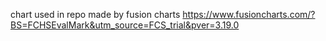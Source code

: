 chart used in repo made by fusion charts
https://www.fusioncharts.com/?BS=FCHSEvalMark&utm_source=FCS_trial&pver=3.19.0
